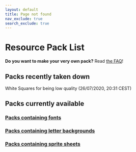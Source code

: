 ```yaml
---
layout: default
title: Page not found
nav_exclude: true
search_exclude: true
---
```


# Resource Pack List

**Do you want to make your very own pack?** Read [the FAQ](../../FAQ)!

## Packs recently taken down
White Squares for being low quality (26/07/2020, 20:31 CEST)

## Packs currently available

### [Packs containing fonts](fonts.md)
### [Packs containing letter backgrounds](letterbg.md)
### [Packs containing sprite sheets](spritesheets.md)
